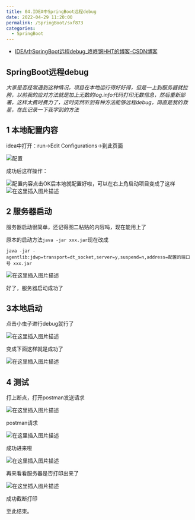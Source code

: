 ```yaml
---
title: 04.IDEA中SpringBoot远程debug
date: 2022-04-29 11:20:00
permalink: /SpringBoot/sxf873
categories: 
  - SpringBoot
---
```


- [IDEA中SpringBoot远程debug_咚咚锵HHT的博客-CSDN博客](https://blog.csdn.net/Phhht/article/details/116569097)

## SpringBoot远程debug

*大家是否经常遇到这种情况，项目在本地运行得好好得，但是一上到服务器就拉胯，以前我的应对方法就是加上无数的log.info代码打印无数信息，然后重新部署，这样太费时费力了，这时突然听到有种方法能够远程debug，简直是我的救星，在此记录一下我学到的方法*

## 1 本地配置内容

idea中打开：run->Edit Configurations->到此页面

![配置](https://img-blog.csdnimg.cn/20210509200500283.png?x-oss-process=image/watermark,type_ZmFuZ3poZW5naGVpdGk,shadow_10,text_aHR0cHM6Ly9ibG9nLmNzZG4ubmV0L1BoaGh0,size_16,color_FFFFFF,t_70)

成功后这样操作：

![配置内容](https://img-blog.csdnimg.cn/20210509201330655.png?x-oss-process=image/watermark,type_ZmFuZ3poZW5naGVpdGk,shadow_10,text_aHR0cHM6Ly9ibG9nLmNzZG4ubmV0L1BoaGh0,size_16,color_FFFFFF,t_70)点击OK后本地就配置好啦，可以在右上角启动项目变成了这样
![在这里插入图片描述](https://img-blog.csdnimg.cn/20210509201425430.png)

## 2 服务器启动

服务器启动很简单，还记得图二粘贴的内容吗，现在能用上了

原本的启动方法`java -jar xxx.jar`现在改成

`java -jar -agentlib:jdwp=transport=dt_socket,server=y,suspend=n,address=配置的端口号 xxx.jar`

![在这里插入图片描述](https://img-blog.csdnimg.cn/20210509202029340.png?x-oss-process=image/watermark,type_ZmFuZ3poZW5naGVpdGk,shadow_10,text_aHR0cHM6Ly9ibG9nLmNzZG4ubmV0L1BoaGh0,size_16,color_FFFFFF,t_70)

好了，服务器启动成功了

##  3本地启动

点击小虫子进行debug就行了

![在这里插入图片描述](https://img-blog.csdnimg.cn/2021050920215718.png)

变成下面这样就是成功了

![在这里插入图片描述](https://img-blog.csdnimg.cn/20210509202434608.png?x-oss-process=image/watermark,type_ZmFuZ3poZW5naGVpdGk,shadow_10,text_aHR0cHM6Ly9ibG9nLmNzZG4ubmV0L1BoaGh0,size_16,color_FFFFFF,t_70)

## 4 测试

打上断点，打开postman发送请求

![在这里插入图片描述](https://img-blog.csdnimg.cn/20210509202628248.png?x-oss-process=image/watermark,type_ZmFuZ3poZW5naGVpdGk,shadow_10,text_aHR0cHM6Ly9ibG9nLmNzZG4ubmV0L1BoaGh0,size_16,color_FFFFFF,t_70)

postman请求

![在这里插入图片描述](https://img-blog.csdnimg.cn/20210509202741399.png?x-oss-process=image/watermark,type_ZmFuZ3poZW5naGVpdGk,shadow_10,text_aHR0cHM6Ly9ibG9nLmNzZG4ubmV0L1BoaGh0,size_16,color_FFFFFF,t_70)

成功进来啦

![在这里插入图片描述](https://img-blog.csdnimg.cn/20210509202945550.png?x-oss-process=image/watermark,type_ZmFuZ3poZW5naGVpdGk,shadow_10,text_aHR0cHM6Ly9ibG9nLmNzZG4ubmV0L1BoaGh0,size_16,color_FFFFFF,t_70)

再来看看服务器是否打印出来了

![在这里插入图片描述](https://img-blog.csdnimg.cn/20210509203051167.png?x-oss-process=image/watermark,type_ZmFuZ3poZW5naGVpdGk,shadow_10,text_aHR0cHM6Ly9ibG9nLmNzZG4ubmV0L1BoaGh0,size_16,color_FFFFFF,t_70)

成功截断打印

至此结束。